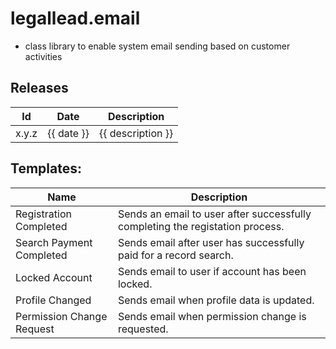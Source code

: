 # legallead.email
- class library to enable system email sending based on customer activities

## Releases
| Id | Date | Description |  
| --- | --- | --- |
| x.y.z | {{ date }} | {{ description }} |

## Templates:   
| Name | Description |
| --- | --- |
| Registration Completed | Sends an email to user after successfully completing the registation process. |
| Search Payment Completed |  Sends email after user has successfully paid for a record search. |
| Locked Account |  Sends email to user if account has been locked. |
| Profile Changed |  Sends email when profile data is updated. |
| Permission Change Request |  Sends email when permission change is requested. |